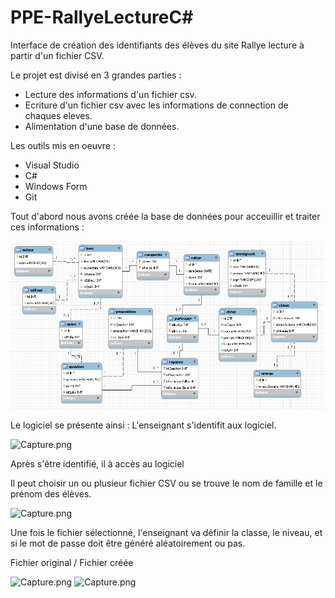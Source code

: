 # PPE-RallyeLectureC#

Interface de création des identifiants des élèves du site Rallye lecture à partir d'un fichier CSV.

Le projet est divisé en 3 grandes parties :

* Lecture des informations d'un fichier csv.
* Ecriture d'un fichier csv avec les informations de connection de chaques eleves.
* Alimentation d'une base de données.

Les outils mis en oeuvre : 

* Visual Studio
* C#
* Windows Form
* Git

Tout d'abord nous avons créée la base de données pour acceuillir et traiter ces informations :

![Capture.png](https://github.com/SamGdy/PPE-RallyeLectureC-/blob/master/BddRallyeLecture.PNG)

Le logiciel se présente ainsi : L'enseignant s'identifit aux logiciel.

![Capture.png](https://github.com/SamGdy/PPE-RallyeLectureCSharp/blob/master/Identification.PNG)

Après s'être identifié, il à accès au logiciel 

Il peut choisir un ou plusieur fichier CSV ou se trouve le nom de famille et le prénom des élèves.

![Capture.png](https://github.com/SamGdy/PPE-RallyeLectureCSharp/blob/master/logiciel.PNG)

Une fois le fichier sélectionné, l'enseignant va définir la classe, le niveau, et si le mot de passe doit être généré aléatoirement ou pas.

Fichier original / Fichier créée

![Capture.png](https://github.com/SamGdy/PPE-RallyeLectureCSharp/blob/master/CsvEleve.PNG)     ![Capture.png](https://github.com/SamGdy/PPE-RallyeLectureCSharp/blob/master/CsvEleveIdentification.PNG)


